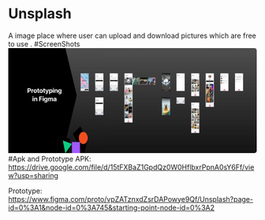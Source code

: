 # Unsplash
 A image place where user can upload and download pictures which are free to use .
 #ScreenShots
 <img src="https://github.com/manavnim/Unsplash/blob/424ed46c7c63698420bcb73c107b7a9e26356f1e/Unsplash.jpg">
 #Apk and Prototype 
 APK: https://drive.google.com/file/d/15tFXBaZ1GpdQz0W0HflbxrPpnA0sY6Ff/view?usp=sharing
 
 Prototype: https://www.figma.com/proto/vpZATznxdZsrDAPowye9Qf/Unsplash?page-id=0%3A1&node-id=0%3A745&starting-point-node-id=0%3A2
